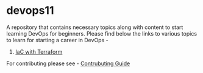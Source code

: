 # devops11

A repository that contains necessary topics along with content to start learning DevOps for beginners. Please find below the links to various topics to learn for starting a career in DevOps -

1. [IaC with Terraform](./terraform-notes/)


For contributing please see - [Contrubuting Guide](./CONTRIBUTING.md)






